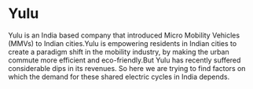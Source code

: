 # Yulu
Yulu is an India based company that introduced Micro Mobility Vehicles (MMVs) to Indian cities.Yulu is empowering residents in Indian cities to create a paradigm shift in the mobility industry, by making the urban commute more efficient and eco-friendly.But Yulu has recently suffered considerable dips in its revenues. So here we are trying to find factors on which the demand for these shared electric cycles in India depends. 
